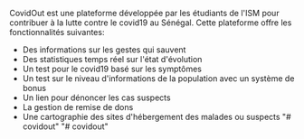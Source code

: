 CovidOut est une plateforme développée par les étudiants de l'ISM pour contribuer à la lutte contre le covid19 au Sénégal. Cette plateforme offre les fonctionnalités suivantes:
*  Des informations sur les gestes qui sauvent
*  Des statistiques temps réel sur l'état d'évolution
*  Un test pour le covid19 basé sur les symptômes
*  Un test sur le niveau d'informations de la population avec un système de bonus
*  Un lien pour dénoncer les cas suspects
*  La gestion de remise de dons
*  Une cartographie des sites d'hébergement des malades ou suspects
"# covidout" 
"# covidout" 
